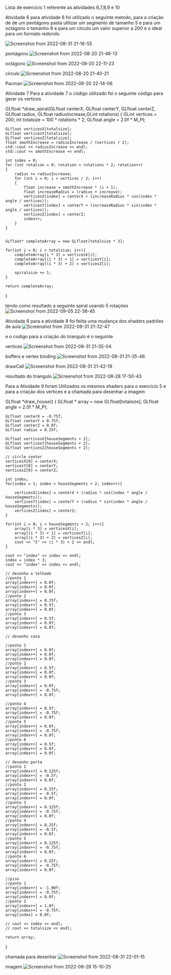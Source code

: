 Lista de exercicio 1 referente as atividades 6,7,8,9 e 10

Atividade 6 
para atividade 6 foi utilizado o seguinte metodo, para a criação de de um pentágono pasta utilizar um segmento de tamanho 5 e para um octágono
o tamanho 8 e para um círculo um valor superior a 200 é o ideal para um formato redondo

![Screenshot from 2022-08-31 21-16-55](https://user-images.githubusercontent.com/110510237/187806674-52b30594-4305-4f45-8b57-377aadd5c688.png)

pentágono
![Screenshot from 2022-08-20 21-46-13](https://user-images.githubusercontent.com/110510237/187807112-38a7906a-416c-4574-ac36-3461e2e71e4b.png)

octágono
![Screenshot from 2022-08-20 22-11-23](https://user-images.githubusercontent.com/110510237/187807138-10e8d4de-8866-4765-a4b6-752b98f92378.png)

círculo
![Screenshot from 2022-08-20 21-40-21](https://user-images.githubusercontent.com/110510237/187807180-078b0157-b585-4029-8ada-daed2a4732a5.png)

Pacman
![Screenshot from 2022-08-20 22-14-06](https://user-images.githubusercontent.com/110510237/187807199-de4540e0-b64d-40b7-94b7-ed07a8e8bf74.png)

Atividade 7
Para a atividade 7 o código utilizado foi o seguinte código para gerar os vertices

GLfloat *draw_spiral(GLfloat centerX, GLfloat centerY, GLfloat centerZ, GLfloat radius, GLfloat radiusIncrease,GLint rotations)
{
	GLint vertices = 200;
	int totalsize = 100 * rotations * 2;
	GLfloat angle = 2.0f * M_PI;

	GLfloat verticesX[totalsize];
	GLfloat verticesY[totalsize];
	GLfloat verticesZ[totalsize];
	float smothIncrease = radiusIncrease / (vertices / 2);
	std::cout << radiusIncrease << endl;
	std::cout << smothIncrease << endl;

	int index = 0;
	for (int rotation = 0; rotation < rotations * 2; rotation++)
	{
		radius += radiusIncrease;
		for (int i = 0; i < vertices / 2; i++)
		{
			float increase = smothIncrease * (i + 1);
			float increaseRadius = (radius + increase);
			verticesX[index] = centerX + (increaseRadius * cos(index * angle / vertices));
			verticesY[index] = centerY + (increaseRadius * sin(index * angle / vertices));
			verticesZ[index] = centerZ;
			index++;
		}
	}


	GLfloat* completeArray = new GLfloat[totalsize * 3];
	
	for(int i = 0; i < totalsize; i++){
		completeArray[i * 3] = verticesX[i];
		completeArray[(i * 3) + 1] = verticesY[i];
		completeArray[(i * 3) + 2] = verticesZ[i];

		spiralsize += 1;
	}

	return completeArray;
}

tendo como resultado a seguinte spiral usando 5 rotações
![Screenshot from 2022-09-05 22-36-45](https://user-images.githubusercontent.com/110510237/188531219-9aa1220c-d6e2-4e54-baf7-cf1b3e3367a4.png)


Atividade 8
para a atividade 8 foi feiita uma mudança dos shaders padrões de aula
![Screenshot from 2022-08-31 21-32-47](https://user-images.githubusercontent.com/110510237/187809538-af62ee71-142b-43fb-bc10-a6e1a89aaaed.png)

e o codigo para a criação do triangulo é o seguinte

vertices
![Screenshot from 2022-08-31 21-35-04](https://user-images.githubusercontent.com/110510237/187809912-7658df2c-3067-47a3-94de-00130cd122bf.png)

buffers e vertex binding
![Screenshot from 2022-08-31 21-35-46](https://user-images.githubusercontent.com/110510237/187809980-d3542c18-1261-4440-98a1-f6fcd54960fe.png)

drawCall
![Screenshot from 2022-08-31 21-42-19](https://user-images.githubusercontent.com/110510237/187810007-c4e0cfc3-6edd-4a37-bd22-b769feba969e.png)

resultado do triangulo
![Screenshot from 2022-08-28 17-50-43](https://user-images.githubusercontent.com/110510237/187810154-a648c910-3afa-463f-a6dc-5c333127deab.png)

Para a Atividade 9 foram Utilizados os mesmos shaders para o exercicio 5
e para a criação dos vertices e a chamada para desenhar a imagem

GLfloat *draw_house()
{
	GLfloat * array = new GLfloat[totalsize];
	GLfloat angle = 2.0f * M_PI;

	GLfloat centerX = -0.75f;
	GLfloat centerY = 0.75f;
	GLfloat centerZ = 0.0f;
	GLfloat radius = 0.25f;

	GLfloat verticesX[houseSegments + 2];
	GLfloat verticesY[houseSegments + 2];
	GLfloat verticesZ[houseSegments + 2];

	// circle center
	verticesX[0] = centerX;
	verticesY[0] = centerY;
	verticesZ[0] = centerZ;
	
	int index;
	for(index = 1; index < houseSegments + 2; index++){
		
		verticesX[index] = centerX + (radius * cos(index * angle / houseSegments));
		verticesY[index] = centerY + (radius * sin(index * angle / houseSegments));
		verticesZ[index] = centerZ;
	}

	for(int i = 0; i < houseSegments + 2; i++){
		array[i * 3] = verticesX[i];
		array[(i * 3) + 1] = verticesY[i];
		array[(i * 3) + 2] = verticesZ[i];
		cout << "I" << (i * 3) + 2 << endl;
	}

	cout << "index" << index << endl;
	index = index * 3;
	cout << "index" << index << endl;

	// desenha o telhado
	//ponto 1
	array[index++] = 0.0f;
	array[index++] = 0.0f;
	array[index++] = 0.0f;
	//ponto 2
	array[index++] = 0.25f;
	array[index++] = 0.5f;
	array[index++] = 0.0f;
	//ponto 3
	array[index++] = 0.5f;
	array[index++] = 0.0f;
	array[index++] = 0.0f;

	// desenho casa

	//ponto 1
	array[index++] = 0.0f;
	array[index++] = 0.0f;
	array[index++] = 0.0f;
	//ponto 2
	array[index++] = 0.5f;
	array[index++] = 0.0f;
	array[index++] = 0.0f;
	//ponto 3
	array[index++] = 0.0f;
	array[index++] = -0.75f;
	array[index++] = 0.0f;
	
	//ponto 4
	array[index++] = 0.5f;
	array[index++] = -0.75f;
	array[index++] = 0.0f;
	//ponto 5
	array[index++] = 0.0f;
	array[index++] = -0.75f;
	array[index++] = 0.0f;
	//ponto 6
	array[index++] = 0.5f;
	array[index++] = 0.0f;
	array[index++] = 0.0f;

	// desenho porta
	//ponto 1
	array[index++] = 0.125f;
	array[index++] = -0.5f;
	array[index++] = 0.0f;
	//ponto 2
	array[index++] = 0.25f;
	array[index++] = -0.5f;
	array[index++] = 0.0f;
	//ponto 3
	array[index++] = 0.125f;
	array[index++] = -0.75f;
	array[index++] = 0.0f;
	//ponto 4
	array[index++] = 0.25f;
	array[index++] = -0.5f;
	array[index++] = 0.0f;
	//ponto 5
	array[index++] = 0.125f;
	array[index++] = -0.75f;
	array[index++] = 0.0f;
	//ponto 6
	array[index++] = 0.25f;
	array[index++] = -0.75f;
	array[index++] = 0.0f;

	//piso
	//ponto 1
	array[index++] = -1.00f;
	array[index++] = -0.75f;
	array[index++] = 0.0f;
	//ponto 2
	array[index++] = 1.0f;
	array[index++] = -0.75f;
	array[index] = 0.0f;

	// cout << index << endl;
	// cout << totalsize << endl;

	return array;
}

chamada para desenhar
![Screenshot from 2022-08-31 22-01-15](https://user-images.githubusercontent.com/110510237/187810665-ad728bd4-2a97-4820-bac5-0c01add84249.png) 

imagem
![Screenshot from 2022-08-28 15-10-25](https://user-images.githubusercontent.com/110510237/187810702-dadfa278-c7c9-4fce-ad6c-718775195d4d.png)

